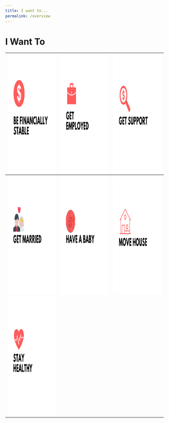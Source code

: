 ```yaml
---
title: I want to...
permalink: /overview
---
```


# I Want To

<div class="tg-wrap"><table class="tg">
<thead>
  <tr>
    <th class="tg-wr1l"><a href="https://mol-services-staging.netlify.app/financially-stable/"><img src="/images/01-financially-stable.png" alt="Be Financially Stable" width="375" height="375"></th>
    <th class="tg-baqh"><img src="/images/02-get-employed.png" alt="Get Employed" width="375" height="375"></th>
    <th class="tg-baqh"><img src="/images/03-get-support.png" alt="Get Support" width="375" height="375"></th>
  </tr>
</thead>
<tbody>
  <tr>
    <td class="tg-baqh"><img src="/images/04-get-married.png" alt="Get Married" width="375" height="375"></td>
    <td class="tg-baqh"><img src="/images/05-have-a-baby.png" alt="Have a Baby" width="375" height="375"></td>
    <td class="tg-baqh"><img src="/images/06-move-house.png" alt="Move House" width="375" height="375"></td>
  </tr>
  <tr>
    <td class="tg-0lax"><img src="/images/07-keep-healthy.png" alt="Keep Health in Check" width="375" height="375"></td>
    <td class="tg-0lax"></td>
    <td class="tg-0lax"></td>
  </tr>
</tbody>
</table></div>

